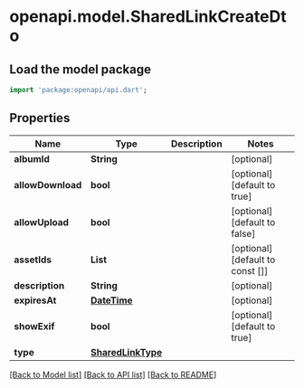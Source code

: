 # openapi.model.SharedLinkCreateDto

## Load the model package
```dart
import 'package:openapi/api.dart';
```

## Properties
Name | Type | Description | Notes
------------ | ------------- | ------------- | -------------
**albumId** | **String** |  | [optional] 
**allowDownload** | **bool** |  | [optional] [default to true]
**allowUpload** | **bool** |  | [optional] [default to false]
**assetIds** | **List<String>** |  | [optional] [default to const []]
**description** | **String** |  | [optional] 
**expiresAt** | [**DateTime**](DateTime.md) |  | [optional] 
**showExif** | **bool** |  | [optional] [default to true]
**type** | [**SharedLinkType**](SharedLinkType.md) |  | 

[[Back to Model list]](../README.md#documentation-for-models) [[Back to API list]](../README.md#documentation-for-api-endpoints) [[Back to README]](../README.md)


